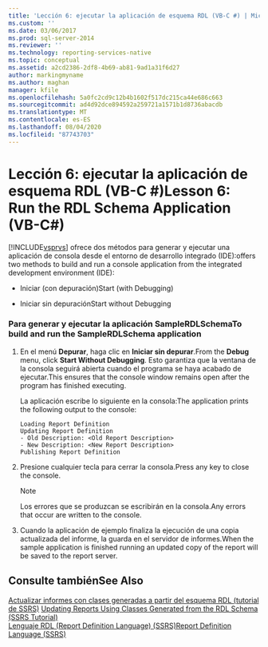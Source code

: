 ```yaml
---
title: 'Lección 6: ejecutar la aplicación de esquema RDL (VB-C #) | Microsoft Docs'
ms.custom: ''
ms.date: 03/06/2017
ms.prod: sql-server-2014
ms.reviewer: ''
ms.technology: reporting-services-native
ms.topic: conceptual
ms.assetid: a2cd2386-2df8-4b69-ab81-9ad1a31f6d27
author: markingmyname
ms.author: maghan
manager: kfile
ms.openlocfilehash: 5a0fc2cd9c12b4b1602f517dc215ca44e686c663
ms.sourcegitcommit: ad4d92dce894592a259721a1571b1d8736abacdb
ms.translationtype: MT
ms.contentlocale: es-ES
ms.lasthandoff: 08/04/2020
ms.locfileid: "87743703"
---
```

# <a name="lesson-6-run-the-rdl-schema-application-vb-c"></a><span data-ttu-id="9fcb3-102">Lección 6: ejecutar la aplicación de esquema RDL (VB-C #)</span><span class="sxs-lookup"><span data-stu-id="9fcb3-102">Lesson 6: Run the RDL Schema Application (VB-C#)</span></span>
  [!INCLUDE[vsprvs](../includes/vsprvs-md.md)] <span data-ttu-id="9fcb3-103">ofrece dos métodos para generar y ejecutar una aplicación de consola desde el entorno de desarrollo integrado (IDE):</span><span class="sxs-lookup"><span data-stu-id="9fcb3-103">offers two methods to build and run a console application from the integrated development environment (IDE):</span></span>  
  
-   <span data-ttu-id="9fcb3-104">Iniciar (con depuración)</span><span class="sxs-lookup"><span data-stu-id="9fcb3-104">Start (with Debugging)</span></span>  
  
-   <span data-ttu-id="9fcb3-105">Iniciar sin depuración</span><span class="sxs-lookup"><span data-stu-id="9fcb3-105">Start without Debugging</span></span>  
  
### <a name="to-build-and-run-the-samplerdlschema-application"></a><span data-ttu-id="9fcb3-106">Para generar y ejecutar la aplicación SampleRDLSchema</span><span class="sxs-lookup"><span data-stu-id="9fcb3-106">To build and run the SampleRDLSchema application</span></span>  
  
1.  <span data-ttu-id="9fcb3-107">En el menú **Depurar**, haga clic en **Iniciar sin depurar**.</span><span class="sxs-lookup"><span data-stu-id="9fcb3-107">From the **Debug** menu, click **Start Without Debugging**.</span></span> <span data-ttu-id="9fcb3-108">Esto garantiza que la ventana de la consola seguirá abierta cuando el programa se haya acabado de ejecutar.</span><span class="sxs-lookup"><span data-stu-id="9fcb3-108">This ensures that the console window remains open after the program has finished executing.</span></span>  
  
     <span data-ttu-id="9fcb3-109">La aplicación escribe lo siguiente en la consola:</span><span class="sxs-lookup"><span data-stu-id="9fcb3-109">The application prints the following output to the console:</span></span>  
  
    ```  
    Loading Report Definition  
    Updating Report Definition  
    - Old Description: <Old Report Description>  
    - New Description: <New Report Description>  
    Publishing Report Definition  
    ```  
  
2.  <span data-ttu-id="9fcb3-110">Presione cualquier tecla para cerrar la consola.</span><span class="sxs-lookup"><span data-stu-id="9fcb3-110">Press any key to close the console.</span></span>  
  
    > [!NOTE]  
    >  <span data-ttu-id="9fcb3-111">Los errores que se produzcan se escribirán en la consola.</span><span class="sxs-lookup"><span data-stu-id="9fcb3-111">Any errors that occur are written to the console.</span></span>  
  
3.  <span data-ttu-id="9fcb3-112">Cuando la aplicación de ejemplo finaliza la ejecución de una copia actualizada del informe, la guarda en el servidor de informes.</span><span class="sxs-lookup"><span data-stu-id="9fcb3-112">When the sample application is finished running an updated copy of the report will be saved to the report server.</span></span>  
  
## <a name="see-also"></a><span data-ttu-id="9fcb3-113">Consulte también</span><span class="sxs-lookup"><span data-stu-id="9fcb3-113">See Also</span></span>  
 <span data-ttu-id="9fcb3-114">[Actualizar informes con clases generadas a partir del esquema RDL &#40;tutorial de SSRS&#41;](../../2014/tutorials/updating-reports-using-classes-generated-from-the-rdl-schema-ssrs-tutorial.md) </span><span class="sxs-lookup"><span data-stu-id="9fcb3-114">[Updating Reports Using Classes Generated from the RDL Schema &#40;SSRS Tutorial&#41;](../../2014/tutorials/updating-reports-using-classes-generated-from-the-rdl-schema-ssrs-tutorial.md) </span></span>  
 [<span data-ttu-id="9fcb3-115">Lenguaje RDL (Report Definition Language) &#40;SSRS&#41;</span><span class="sxs-lookup"><span data-stu-id="9fcb3-115">Report Definition Language &#40;SSRS&#41;</span></span>](../reporting-services/reports/report-definition-language-ssrs.md)  
  
  
